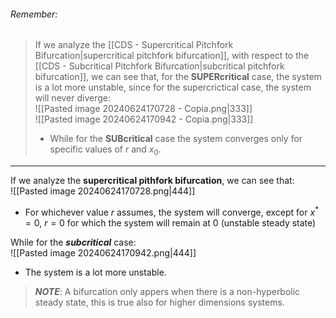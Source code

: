 ###### *Remember*:

> If we analyze the [[CDS - Supercritical Pitchfork Bifurcation|supercritical pitchfork bifurcation]], with respect to the [[CDS - Subcritical Pitchfork Bifurcation|subcritical pitchfork bifurcation]], we can see that, for the **SUPERcritical** case, the system is a lot more unstable, since for the supercrictical case, the system will never diverge:<br>![[Pasted image 20240624170728 - Copia.png|333]]<br>![[Pasted image 20240624170942 - Copia.png|333]]
> - While for the **SUBcritical** case the system converges only for specific values of $r$ and $x_0$.

----

If we analyze the **supercritical pithfork bifurcation**, we can see that:<br>![[Pasted image 20240624170728.png|444]]
- For whichever value $r$ assumes, the system will converge, except for $x^*=0,\ r=0$ for which the system will remain at $0$ (unstable steady state)

While for the ***subcritical*** case:<br>![[Pasted image 20240624170942.png|444]]
- The system is a lot more unstable.

> ***NOTE***: 
> A bifurcation only appers when there is a non-hyperbolic steady state, this is true also for higher dimensions systems.